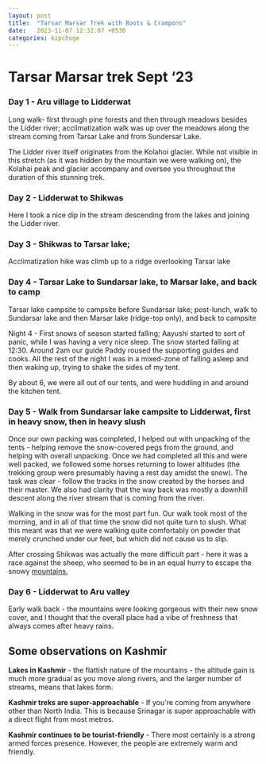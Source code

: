 ```yaml
---
layout: post
title:  "Tarsar Marsar Trek with Boots & Crampons"
date:   2023-11-07 12:32:07 +0530
categories: kipchoge
---
```


# Tarsar Marsar trek Sept ‘23

### **Day 1** - Aru village to Lidderwat 
Long walk- first through pine forests and then through meadows besides the Lidder river; acclimatization walk was up over the meadows along the stream coming from Tarsar Lake and from Sundersar Lake.

The Lidder river itself originates from the Kolahoi glacier. While not visible in this stretch (as it was hidden by the mountain we were walking on), the Kolahai peak and glacier accompany and oversee you throughout the duration of this stunning trek. 

### **Day 2** - Lidderwat to Shikwas

Here I took a nice dip in the stream descending from the lakes and joining the Lidder river.

### **Day 3** - Shikwas to Tarsar lake;

Acclimatization hike was climb up to a ridge overlooking Tarsar lake 

### **Day 4** - Tarsar Lake to Sundarsar lake, to Marsar lake, and back to camp

Tarsar lake campsite to campsite before Sundarsar lake; post-lunch, walk to Sundarsar lake and then Marsar lake (ridge-top only), and back to campsite

Night 4 - First snows of season started falling; Aayushi started to sort of panic, while I was having a very nice sleep. The snow started falling at 12:30. Around 2am our guide Paddy roused the supporting guides and cooks. All the rest of the night I was in a mixed-zone of falling asleep and then waking up, trying to shake the sides of my tent.

By about 6, we were all out of our tents, and were huddling in and around the kitchen tent.

### **Day 5** - Walk from Sundarsar lake campsite to Lidderwat, first in heavy snow, then in heavy slush

Once our own packing was completed, I helped out with unpacking of the tents - helping remove the snow-covered pegs from the ground, and helping with overall unpacking. Once we had completed all this and were well packed, we followed some horses returning to lower altitudes (the trekking group were presumably having a rest day amidst the snow). The task was clear - follow the tracks in the snow created by the horses and their master. We also had clarity that the way back was mostly a downhill descent along the river stream that is coming from the river.

Walking in the snow was for the most part fun. Our walk took most of the morning, and in all of that time the snow did not quite turn to slush. What this meant was that we were walking quite comfortably on powder that merely crunched under our feet, but which did not cause us to slip.

After crossing Shikwas was actually the more difficult part - here it was a race against the sheep, who seemed to be in an equal hurry to escape the snowy [mountains.](http://mountains.ru)

### Day 6 - Lidderwat to Aru valley

Early walk back - the mountains were looking gorgeous with their new snow cover, and I thought that the overall place had a vibe of freshness that always comes after heavy rains.

## Some observations on Kashmir

**Lakes in Kashmir** - the flattish nature of the mountains - the altitude gain is much more gradual as you move along rivers, and the larger number of streams, means that lakes form.

**Kashmir treks are super-approachable** - If you're coming from anywhere other than North India. This is because Srinagar is super approachable with a direct flight from most metros. 

**Kashmir continues to be tourist-friendly** - There most certainly is a strong armed forces presence. However, the people are extremely warm and friendly. 
